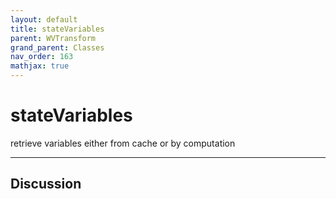 ```yaml
---
layout: default
title: stateVariables
parent: WVTransform
grand_parent: Classes
nav_order: 163
mathjax: true
---
```


#  stateVariables

retrieve variables either from cache or by computation


---

## Discussion

  
